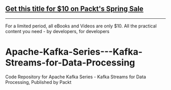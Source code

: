 ## [Get this title for $10 on Packt's Spring Sale](https://www.packt.com/V11333?utm_source=github&utm_medium=packt-github-repo&utm_campaign=spring_10_dollar_2022)
-----
For a limited period, all eBooks and Videos are only $10. All the practical content you need \- by developers, for developers

# Apache-Kafka-Series---Kafka-Streams-for-Data-Processing
Code Repository for Apache Kafka Series - Kafka Streams for Data Processing, Published by Packt
